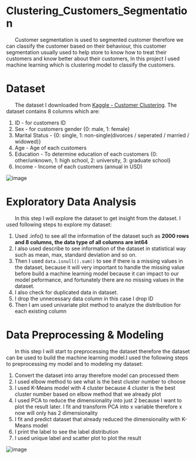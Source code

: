# Clustering_Customers_Segmentation

&nbsp;&nbsp;&nbsp;&nbsp;&nbsp;&nbsp;Customer segmentation is used to segmented customer therefore we can classify the customer based on their behaviour, this customer segmentation usually used to help store to know how to treat their customers and know better about their customers, In this project I used machine learning which is clustering model to classify the customers.

# Dataset
&nbsp;&nbsp;&nbsp;&nbsp;&nbsp;&nbsp;The dataset I downloaded from [Kaggle -  Customer Clustering](https://www.kaggle.com/datasets/dev0914sharma/customer-clustering). The dataset contains 8 columns which are:
1. ID - for customers ID
2. Sex - for customers gender {0: male, 1: female}
3. Marital Status - {0: single, 1: non-single(divorces / seperated / married / widowed)}
4. Age - Age of each customers
5. Education -  To determine education of each customers {0: other/unknown, 1: high school, 2: university, 3: graduate school}
6. Income - Income of each customers (annual in USD)

![image](https://user-images.githubusercontent.com/91602612/215123474-7e26f715-4464-4acd-b42d-ec1fb324ee6e.png)

# Exploratory Data Analysis

&nbsp;&nbsp;&nbsp;&nbsp;&nbsp;&nbsp;In this step I will explore the dataset to get insight from the dataset. I used following steps to explore my dataset:
1. Used .info() to see all the information of the dataset such as **2000 rows and 8 columns, the data type of all columns are int64**
2. I also used describe to see information of the dataset in statistical way such as mean, max, standard deviation and so on.
3. Then I used ```data.isnull().sum()``` to see if there is a missing values in the dataset, because it will very important to handle the missing value before build a machine learning model because it can impact to our model peformance, and fortunately there are no missing values in the dataset.
4. I also check for duplicated data in dataset.
5. I drop the unnecessary data column in this case I drop ID 
6. Then I am used univariate plot method to analyze the distribution for each existing column

# Data Preprocessing & Modeling

&nbsp;&nbsp;&nbsp;&nbsp;&nbsp;&nbsp;In this step I will start to preprocessing the dataset therefore the dataset can be used to build the machine learning model.I used the following steps to preprocessing my model and to modeling my dataset:
1. Convert the dataset into array therefore model can processed them
2. I used elbow method to see what is the best cluster number to choose
3. I used K-Means model with 4 cluster because 4 cluster is the best cluster number based on elbow method that we already plot
4. I used PCA to reduce the dimensionality into just 2 because I want to plot the result later. I fit and transform PCA into x variable therefore x now will only has 2 dimensionality
5. I fit and predict dataset that already reduced the dimensionality with K-Means model
6. I print the label to see the label distribution
7. I used unique label and scatter plot to plot the result

![image](https://user-images.githubusercontent.com/91602612/215239731-03d20a2a-923b-404d-9b52-887ab07ea508.png)


